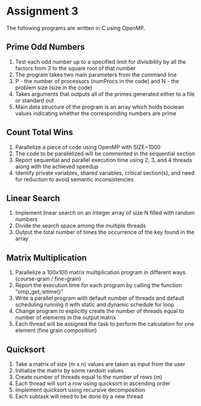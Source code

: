 # Assignment 3

The following programs are written in C using OpenMP.

## Prime Odd Numbers

1. Test each odd number up to a specified limit for divisibility by all the factors from 3 to the square root of that number
2. The program takes two main parameters from the command line
3. P - the number of processors (numProcs in the code) and N - the problem size (size in the code)
4. Takes arguments that outputs all of the primes generated either to a file or standard out
5. Main data structure of the program is an array which holds boolean values indicating whether the corresponding numbers are prime

## Count Total Wins

1. Parallelize a piece of code using OpenMP with SIZE=1000
2. The code to be parallelized will be commented in the sequential section
3. Report sequential and parallel execution time using 2, 3, and 4 threads along with the achieved speedup
4. Identify private variables, shared variables, critical section(s), and need for reduction to avoid semantic inconsistencies

## Linear Search

1. Implement linear search on an integer array of size N filled with random numbers
2. Divide the search space among the multiple threads
3. Output the total number of times the occurrence of the key found in the array

## Matrix Multiplication

1. Parallelize a 100x100 matrix multiplication program in different ways (course-grain / fine-grain)
2. Report the execution time for each program by calling the function "omp_get_wtime()"
3. Write a parallel program with default number of threads and default scheduling running it with static and dynamic schedule for loop
4. Change program to explicitly create the number of threads equal to number of elements in the output matrix
5. Each thread will be assigned the task to perform the calculation for one element (fine grain composition)

## Quicksort

1. Take a matrix of size (m x n) values are taken as input from the user
2. Initialize the matrix by some random values
3. Create number of threads equal to the number of rows (m)
4. Each thread will sort a row using quicksort in ascending order
5. Implement quicksort using recursive decomposition
6. Each subtask will need to be done by a new thread
